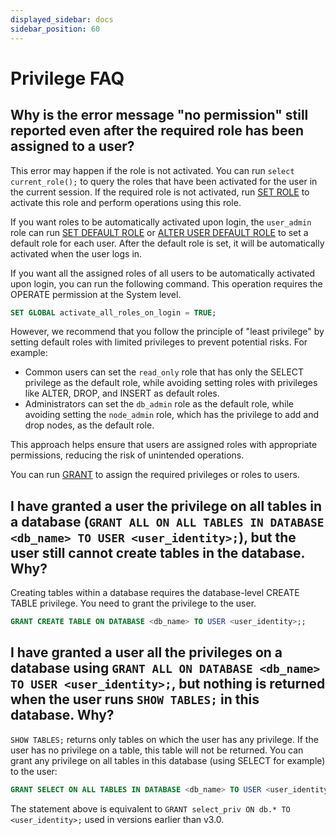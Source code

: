 ```yaml
---
displayed_sidebar: docs
sidebar_position: 60
---
```


# Privilege FAQ

## Why is the error message "no permission" still reported even after the required role has been assigned to a user?

This error may happen if the role is not activated. You can run `select current_role();` to query the roles that have been activated for the user in the current session. If the required role is not activated, run [SET ROLE](../../sql-reference/sql-statements/account-management/SET_ROLE.md) to activate this role and perform operations using this role.

If you want roles to be automatically activated upon login, the `user_admin` role can run [SET DEFAULT ROLE](../../sql-reference/sql-statements/account-management/SET_DEFAULT_ROLE.md) or [ALTER USER DEFAULT ROLE](../../sql-reference/sql-statements/account-management/ALTER_USER.md) to set a default role for each user. After the default role is set, it will be automatically activated when the user logs in.

If you want all the assigned roles of all users to be automatically activated upon login, you can run the following command. This operation requires the OPERATE permission at the System level.

```SQL
SET GLOBAL activate_all_roles_on_login = TRUE;
```

However, we recommend that you follow the principle of "least privilege" by setting default roles with limited privileges to prevent potential risks. For example:

- Common users can set the `read_only` role that has only the SELECT privilege as the default role, while avoiding setting roles with privileges like ALTER, DROP, and INSERT as default roles.
- Administrators can set the `db_admin` role as the default role, while avoiding setting the `node_admin` role, which has the privilege to add and drop nodes, as the default role.

This approach helps ensure that users are assigned roles with appropriate permissions, reducing the risk of unintended operations.

You can run [GRANT](../../sql-reference/sql-statements/account-management/GRANT.md) to assign the required privileges or roles to users.

## I have granted a user the privilege on all tables in a database (`GRANT ALL ON ALL TABLES IN DATABASE <db_name> TO USER <user_identity>;`), but the user still cannot create tables in the database. Why?

Creating tables within a database requires the database-level CREATE TABLE privilege. You need to grant the privilege to the user.

```SQL
GRANT CREATE TABLE ON DATABASE <db_name> TO USER <user_identity>;;
```

## I have granted a user all the privileges on a database using `GRANT ALL ON DATABASE <db_name> TO USER <user_identity>;`, but nothing is returned when the user runs `SHOW TABLES;` in this database. Why?

`SHOW TABLES;` returns only tables on which the user has any privilege. If the user has no privilege on a table, this table will not be returned. You can grant any privilege on all tables in this database (using SELECT for example) to the user:

```SQL
GRANT SELECT ON ALL TABLES IN DATABASE <db_name> TO USER <user_identity>;
```

The statement above is equivalent to `GRANT select_priv ON db.* TO <user_identity>;` used in versions earlier than v3.0.
